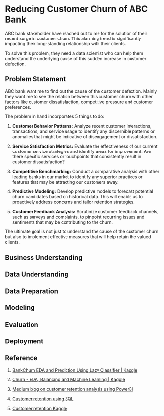 # Reducing Customer Churn of ABC Bank

ABC bank stakeholder have reached out to me for the solution of their recent surge in customer churn. This alarming trend is significantly impacting their long-standing relationship with their clients.

To solve this problem, they need a data scientist who can help them understand the underlying cause of this sudden increase in customer defection.

## Problem Statement

ABC bank want me to find out the cause of the customer defection. Mainly they want me to see the relation between this customer churn with other factors like customer dissatisfaction, competitive pressure and customer preferences.

The problem in hand incorporates 5 things to do:

1. **Customer Behavior Patterns:** Analyze recent customer interactions, transactions, and service usage to identify any discernible patterns or anomalies that might be indicative of disengagement or dissatisfaction.

2. **Service Satisfaction Metrics:** Evaluate the effectiveness of our current customer service strategies and identify areas for improvement. Are there specific services or touchpoints that consistently result in customer dissatisfaction?

3. **Competitive Benchmarking:** Conduct a comparative analysis with other leading banks in our market to identify any superior practices or features that may be attracting our customers away.

4. **Predictive Modeling:** Develop predictive models to forecast potential churn candidates based on historical data. This will enable us to proactively address concerns and tailor retention strategies.

5. **Customer Feedback Analysis:** Scrutinize customer feedback channels, such as surveys and complaints, to pinpoint recurring issues and sentiments that may be contributing to the churn.

The ultimate goal is not just to understand the cause of the customer churn but also to implement effective measures that will help retain the valued clients.

## Business Understanding



## Data Understanding



## Data Preparation



## Modeling



## Evaluation



## Deployment



## Reference

1. [BankChurn EDA and Prediction Using Lazy Classifier | Kaggle](https://www.kaggle.com/code/prathameshgadekar/bankchurn-eda-and-prediction-using-lazy-classifier)

2. [Churn - EDA, Balancing and Machine Learning | Kaggle](https://www.kaggle.com/code/raphaelmarconato/churn-eda-balancing-and-machine-learning)

3. [Medium blog on customer retention analysis using PowerBI](https://medium.com/@Feranmi_Amole/customer-retention-analysis-with-power-bi-d9dd00077a36)

4. [Customer retention using SQL](https://medium.com/cube-dev/customer-retention-analysis-93af9daee46b)

5. [Customer retention Kaggle](https://www.kaggle.com/datasets/uttamp/store-data)
